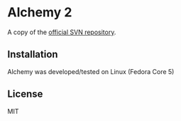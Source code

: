 Alchemy 2
=========
A copy of the [official SVN repository](http://code.google.com/p/alchemy-2/).

Installation
------------
Alchemy was developed/tested on Linux (Fedora Core 5)

License
-------
MIT

